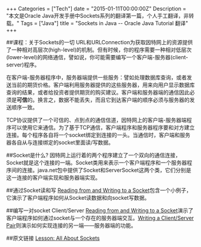 +++
Categories = ["Tech"]
date = "2015-01-11T00:00:00Z"
Description = "本文是Oracle Java开发手册中Sockets系列的翻译第一篇，个人手工翻译，非转载。"
Tags = ["Java"]
title = "Sockets in Java -- Oracle Java Tutorial 翻译"
+++

##课程：关于Sockets的一切
URL和URLConnection为获取因特网上的资源提供了一种相对高层次(high-level)的机制。但有时候，你的程序需要一种相对低层次(lower-level)的网络通信，譬如说，你可能需要编写一个客户端-服务器(client-server)程序。   

在客户端-服务器程序中，服务器端提供一些服务：譬如处理数据库查询，或者发送当前的期货价格。客户端利用服务器提供的这些服务器，用来向用户显示数据库查询的结果，或者给投资者提供期货的购买建议。客户端和服务器端的通信因此必须是**可信**的。换言之，数据不能丢失，而且它到达客户端的顺序必须与服务器的发送顺序一致。  

TCP协议提供了一个可信的、点到点的通信信道，因特网上的客户端-服务器端程序可以使用它来通信。为了基于TCP通信，客户端程序和服务器程序要和对方建立连接。每个程序各自将一个socket绑定到连接的一头。当通信时，客户端和服务器各自从与连接绑定的socket里面读/写数据。   

##Socket是什么?
因特网上运行着的两个程序建立了一个双向的通信连接，Socket就是这个连接的一端。Socket类用来表示一个客户端程序和一个服务器程序间的连接。java.net包中提供了Socket和ServerSocket这两个类，它们分别是这一连接的客户端实现和服务器端实现。  

##通过Socket读和写
[Reading from and Writing to a Socket](http://docs.oracle.com/javase/tutorial/networking/sockets/readingWriting.html)包含一个小例子，它演示了客户端程序如何从Socket读数据和向socket写数据。   

##编写一对socket Client/Server
[Reading from and Writing to a Socket](http://docs.oracle.com/javase/tutorial/networking/sockets/readingWriting.html)演示了客户端程序如何通过socket与一个存在的服务器端交互。[Writing a Client/Server Pair](http://docs.oracle.com/javase/tutorial/networking/sockets/clientServer.html)则演示如何实现连接的另一端——服务器端的功能。   

##原文链接
[Lesson: All About Sockets](http://docs.oracle.com/javase/tutorial/networking/sockets/index.html)
